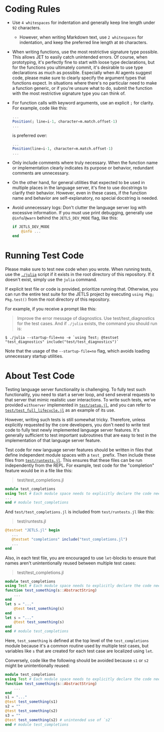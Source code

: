 # Coding Rules
- Use `4 whitespaces` for indentation and generally keep line length under `92`
  characters.
  * However, when writing Markdown text, use `2 whitespaces` for indentation,
    and keep the preferred line length at `80` characters.

- When writing functions, use the most restrictive signature type possible.
  This allows JET to easily catch unintended errors.
  Of course, when prototyping, it's perfectly fine to start with loose type
  declarations, but for the functions you ultimately commit, it's desirable to
  use type declarations as much as possible.
  Especially when AI agents suggest code, please make sure to clearly
  specify the argument types that functions expect.
  In situations where there's no particular need to make a function generic, or
  if you're unsure what to do, submit the function with the most restrictive
  signature type you can think of.

- For function calls with keyword arguments, use an explicit `;` for clarity.
  For example, code like this:
  ```julia
  ...
  Position(; line=i-1, character=m.match.offset-1)
  ...
  ```
  is preferred over:
  ```julia
  ...
  Position(line=i-1, character=m.match.offset-1)
  ...
  ```

- Only include comments where truly necessary.
  When the function name or implementation clearly indicates its purpose or
  behavior, redundant comments are unnecessary.

- On the other hand, for general utilities that expected to be used in multiple
  places in the language server, it's fine to use docstrings to clarify their
  behavior. However, even in these cases, if the function name and behavior are
  self-explanatory, no special docstring is needed.

- Avoid unnecessary logs:
  Don't clutter the language server log with excessive information.
  If you must use print debugging, generally use `@info`/`@warn` behind the
  `JETLS_DEV_MODE` flag, like this:
  ```julia
  if JETLS_DEV_MODE
      @info ...
  end
  ```

# Running Test Code
Please make sure to test new code when you wrote.
When running tests, use the [`./julia`](./julia) script if it exists in the root
directory of this repository.
If it doesn't exist, simply use the `julia` command.

If explicit test file or code is provided, prioritize running that.
Otherwise, you can run the entire test suite for the JETLS project by executing
`using Pkg; Pkg.test()` from the root directory of this repository.

For example, if you receive a prompt like this:
> Improve the error message of diagnostics.
> Use test/test_diagnostics for the test cases.
And if `./julia` exists, the command you should run is:
```
$ ./julia --startup-file=no -e `using Test; @testset "test_diagnostics" include("test/test_diagnostics")`
```
Note that the usage of the `--startup-file=no` flag, which avoids loading
unnecessary startup utilities.

# About Test Code
Testing language server functionality is challenging.
To fully test such functionality, you need to start a server loop,
and send several requests to that server that mimic realistic user interactions.
To write such tests, we've provided `withserver` implemented in
[`test/setup.jl`](./test/setup.jl), and you can refer to
[`test/test_full_lifecycle.jl`](./test/test_full_lifecycle.jl)
as an example of its use.

However, writing such tests is still somewhat tricky.
Therefore, unless explicitly requested by the core developers, you don't need
to write test code to fully test newly implemented language server features.
It's generally sufficient to test important subroutines that are easy to test
in the implementation of that language server feature.

Test code for new language server features should be written in files that
define independent module spaces with a `test_` prefix.
Then include these files from [`test/runtests.jl`](./test/runtests.jl).
This ensures that these files can be run independently from the REPL.
For example, test code for the "completion" feature would be in a file like
this:
> test/test_completions.jl
```julia
module test_completions
using Test # Each module space needs to explicitly declare the code needed for execution
...
end # module test_completions
```
And `test/test_completions.jl` is included from `test/runtests.jl` like this:
> test/runtests.jl
```julia
@testset "JETLS.jl" begin
   ...
   @testset "completions" include("test_completions.jl")
   ...
end
```

Also, in each test file, you are encouraged to use `let`-blocks to ensure that
names aren't unintentionally reused between multiple test cases:
> test/test_completions.jl
```julia
module test_completions
using Test # Each module space needs to explicitly declare the code needed for execution
function test_something(s::AbstractString)
    ...
end
let s = "..."
    @test test_something(s)
end
let s = "..."
    @test test_something(s)
end
end # module test_completions
```
Here, `test_something` is defined at the top level of the `test_completions`
module because it's a common routine used by multiple test cases, but variables
like `s` that are created for each test case are localized using `let`.

Conversely, code like the following should be avoided because `s1` or `s2`
might be unintentionally reused:
```julia
module test_completions
using Test # Each module space needs to explicitly declare the code needed for execution
function test_something(s::AbstractString)
    ...
end
s1 = "..."
@test test_something(s1)
s2 = ""
@test test_something(s2)
s3 = ""
@test test_something(s2) # unintended use of `s2`
end # module test_completions
```
